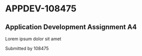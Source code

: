 # APPDEV-108475

## Application Development Assignment A4

Lorem ipsum dolor sit amet

Submitted by 108475

